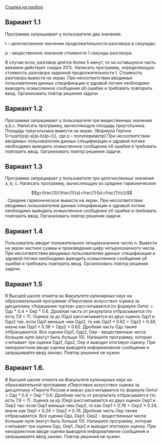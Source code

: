 [Cсылка на разбор](https://docs.google.com/presentation/d/1AXLcAe5FfYDMdKde5_0qVX3Z0ryodIwxtzENtxeGaPo/edit#slide=id.p) 


<h2>Вариант 1.1</h2>
Программа запрашивает у пользователя два значения:

t – целочисленное значение продолжительности разговора в секундах;

p – вещественное значение стоимости 1 секунды разговора.

В случае если, разговор длится более 5 минут, то на оставшуюся часть времени действует скидка 20%. Написать программу, определяющую стоимость разговора заданной продолжительности t. Стоимость разговора вывести на экран.
При несоответствии вводимых пользователем данных спецификации и здравой логике необходимо выводить осмысленное сообщение об ошибке и требовать повторить ввод. Организовать повтор решения задачи.

<h2>Вариант 1.2</h2>
Программа запрашивает у пользователя три вещественных значения a,b,c.  Написать программу, вычисляющую площадь треугольника. Площадь треугольника вывести на экран.
(Формула Герона: S=\sqrt{p(p-a)(p-b)(p-c)}, где p – полупериметр)
При несоответствии вводимых пользователем данных спецификации и здравой логике необходимо выводить осмысленное сообщение об ошибке и требовать повторить ввод. Организовать повтор решения задачи.

<h2>Вариант 1.3</h2>
Программа запрашивает у пользователя три целочисленных значения a, b, c. Написать программу, вычисляющую их среднее гармоническое 

$$g=\frac{3}{\frac{1}{a}+frac{1}{b}+frac{1}{c}}$$. Среднее гармоническое вывести на экран.
При несоответствии вводимых пользователем данных спецификации и здравой логике необходимо выводить осмысленное сообщение об ошибке и требовать повторить ввод. Организовать повтор решения задачи.

<h2>Вариант 1.4</h2>
Пользователь вводит положительное четырехзначное число n. Вывести на экран частное суммы и произведения цифр четырехзначного числа.
При несоответствии вводимых пользователем данных спецификации и здравой логике необходимо выводить осмысленное сообщение об ошибке и требовать повторить ввод. Организовать повтор решения задачи. 

<h2>Вариант 1.5</h2>
В Высшей школе этикета на Факультете кулинарных наук на образовательной программе «Пироговое искусство» оценка за дисциплину «Украшение тортов» рассчитывается по формуле Oитог = Одз * 0.4 + Окр * 0.6. Дробная часть от результата отбрасывается (то есть 7,9 = 7). Оценка за дз (Одз) рассчитывается из двух оценок Одз1 и Одз2 так: если Одз1 меньше чем Одз2, то как Одз1 * 0.62 + Одз2 * 0.38, иначе как Одз1 * 0.38 + Одз2 * 0.62. Дробная часть Одз также отбрасывается. Все оценки Одз1, Одз2, Окр - вещественные числа большие нуля (могут быть больше 10). Напишите программу, которая считывает три оценки Одз1, Одз2, Окр и выводит итоговую оценку. При некорректном вводе оценки выводите информативное сообщение и запрашивайте ввод заново. Повтор решения не нужен

<h2>Вариант 1.6.</h2>
В Высшей школе этикета на Факультете кулинарных наук на образовательной программе «Пироговое искусство» оценка за дисциплину «Пироги России и мира» рассчитывается по формуле Oитог = Одз * 0.4 + Окр * 0.6. Дробная часть от результата отбрасывается  (то есть 7,9 = 7). Оценка за кр (Окр) рассчитывается из двух оценок Окр1 и Окр2 так: если Окр1 меньше чем Окр2, то как Окр1 * 0.76 + Окр2 * 0.24, иначе как Окр1 * 0.24 + Окр2 * 0.76. Дробная часть Окр также отбрасывается. Все оценки Одз, Окр1, Окр2 - вещественные числа большие нуля (могут быть больше 10). Напишите программу, которая считывает три оценки Одз, Окр1, Окр2 и выводит итоговую оценку. При некорректном вводе оценки выводите информативное сообщение и запрашивайте ввод заново. Повтор решения не нужен.
